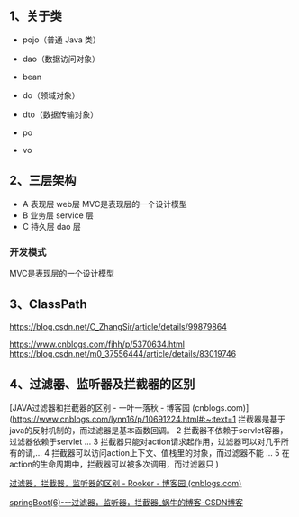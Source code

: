 ## 1、关于类

- pojo（普通 Java 类）

- dao（数据访问对象）

- bean

- do（领域对象）

  

- dto（数据传输对象）

- po

- vo

## 2、三层架构   

- A 表现层  web层  MVC是表现层的一个设计模型 
- B 业务层 service 层
- C 持久层 dao 层

### 开发模式

MVC是表现层的一个设计模型 



## 3、ClassPath

https://blog.csdn.net/C_ZhangSir/article/details/99879864

https://www.cnblogs.com/fjhh/p/5370634.html
https://blog.csdn.net/m0_37556444/article/details/83019746



## 4、过滤器、监听器及拦截器的区别

[JAVA过滤器和拦截器的区别 - 一叶一落秋 - 博客园 (cnblogs.com)](https://www.cnblogs.com/lynn16/p/10691224.html#:~:text=1 拦截器是基于java的反射机制的，而过滤器是基本函数回调。 2 拦截器不依赖于servlet容器，过滤器依赖于servlet ... 3 拦截器只能对action请求起作用，过滤器可以对几乎所有的请,... 4 拦截器可以访问action上下文、值栈里的对象，而过滤器不能 ... 5 在action的生命周期中，拦截器可以被多次调用，而过滤器只 )

[过滤器，拦截器，监听器的区别 - Rooker - 博客园 (cnblogs.com)](https://www.cnblogs.com/lukelook/p/11079113.html)

[springBoot(6)---过滤器，监听器，拦截器_蜗牛的博客-CSDN博客](https://blog.csdn.net/yudiandemingzi/article/details/80399971?utm_medium=distribute.pc_relevant.none-task-blog-baidujs_title-0&spm=1001.2101.3001.4242)



